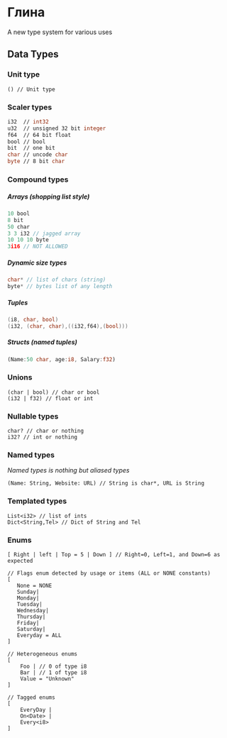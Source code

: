 # Глина
 A new type system for various uses 
 
## Data Types
 
### Unit type
```
() // Unit type
```

### Scaler types

```vb
i32  // int32
u32  // unsigned 32 bit integer
f64  // 64 bit float
bool // bool
bit  // one bit
char // uncode char
byte // 8 bit char
```

### Compound types  
##### Arrays (shopping list style)
```js
10 bool
8 bit
50 char
3 3 i32 // jagged array
10 10 10 byte
3i16 // NOT ALLOWED
```

##### Dynamic size types
```cpp
char* // list of chars (string)
byte* // bytes list of any length
```
##### Tuples
```csharp
(i8, char, bool)
(i32, (char, char),((i32,f64),(bool)))
```

##### Structs (named tuples)
```rust
(Name:50 char, age:i8, Salary:f32)
```


### Unions

```
(char | bool) // char or bool
(i32 | f32) // float or int
```

### Nullable types
```
char? // char or nothing
i32? // int or nothing
```
### Named types
_Named types is nothing but aliased types_
```
(Name: String, Website: URL) // String is char*, URL is String
```


### Templated types
```
List<i32> // list of ints
Dict<String,Tel> // Dict of String and Tel
```

### Enums

```
[ Right | left | Top = 5 | Down ] // Right=0, Left=1, and Down=6 as expected

// Flags enum detected by usage or items (ALL or NONE constants)
[ 
   None = NONE
   Sunday|
   Monday|
   Tuesday| 
   Wednesday|
   Thursday|
   Friday| 
   Saturday|
   Everyday = ALL
]

// Heterogeneous enums
[
	Foo | // 0 of type i8
	Bar | // 1 of type i8
	Value = "Unknown" 
]

// Tagged enums
[
	EveryDay |
	On<Date> |
	Every<i8>
]

```


